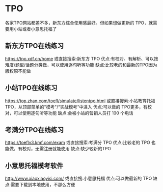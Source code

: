 # TPO

各家TPO网站都差不多，新东方综合使用感最好。但如果想做更新的 TPO，就需要用小站或者小意思托福了

## 新东方TPO在线练习
https://tpo.xdf.cn/home
或直接搜索:新东方 TPO
优点:有校对、有解析、可以按难度/题型/话题分类做，可以使用逐句听等功能
缺点:比较老的和最新的TPO因为版权原不能做

## 小站TPO在线练习
https://top.zhan.com/toefl/simulate/listentpo.html
或直接搜索:小站教育托福TPO，从顶部菜单的"模考"/“实战模考”中进入
优点:可以做的 TPO更多，有校对，可以使用逐句听等功能
缺点:会被小站的营销人员打 100 个电话

## 考满分TPO在线练习
https://toeflv3.kmf.com/exam
或直接搜索:考满分 TPO
优点:比较老的 TPO 也能做，有校对，无需注册就能使用
缺点:缺少较新的TPO

## 小意思托福模考软件
http://www.xiaoxiaoyisi.com/
或直接搜:小意思托福
优点:可以做最新的 TPO
缺点:需要下载到本地使用，不那么方便